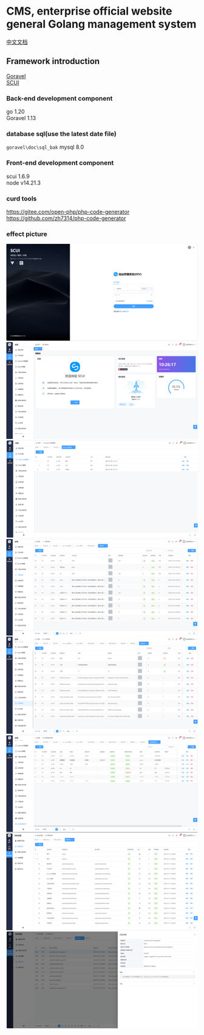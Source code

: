 # CMS, enterprise official website general Golang management system

[中文文档](./README.md)


## Framework introduction
[Goravel](https://github.com/goravel/goravel)    
[SCUI](https://gitee.com/lolicode/scui)


### Back-end development component
go 1.20     
Goravel 1.13     

### database sql(use the latest date file)
`goravel\doc\sql_bak` mysql 8.0

### Front-end development component
scui 1.6.9      
node v14.21.3       

### curd tools
https://gitee.com/open-php/php-code-generator  
https://github.com/zh7314/php-code-generator

### effect picture
![1.png](./images/1.png)
![2.png](./images/2.png)
![3.png](./images/3.png)
![4.png](./images/4.png)
![5.png](./images/5.png)
![6.png](./images/6.png)
![7.png](./images/7.png)
![8.png](./images/8.png)
